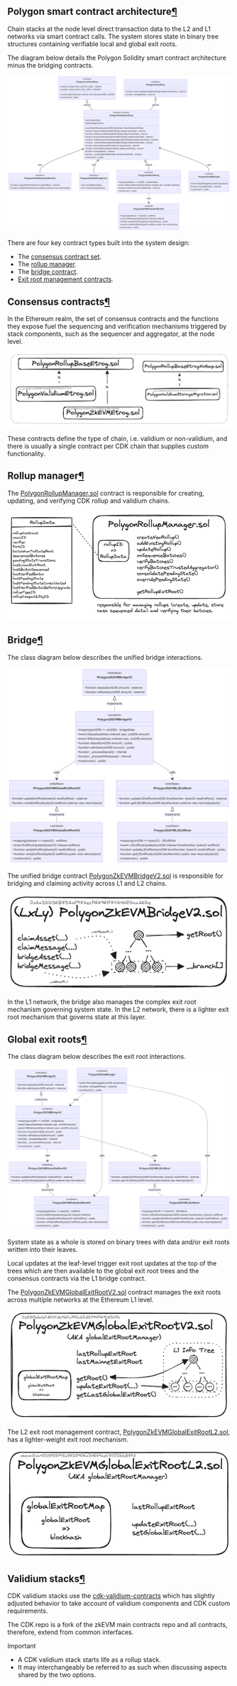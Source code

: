 [](https://github.com/0xPolygon/polygon-docs/edit/main/docs/zkEVM/architecture/high-level/smart-contracts/overview.md "Edit this page")

## Polygon smart contract architecture[¶](https://docs.polygon.technology/zkEVM/architecture/high-level/smart-contracts/overview/#polygon-smart-contract-architecture "Link to this section")

Chain stacks at the node level direct transaction data to the L2 and L1 networks via smart contract calls. The system stores state in binary tree structures containing verifiable local and global exit roots.

The diagram below details the Polygon Solidity smart contract architecture minus the bridging contracts.

![Polygon Solidity smart contract architecture](img/smart-contracts-full-view.png)

There are four key contract types built into the system design:

-   The [consensus contract set](https://docs.polygon.technology/zkEVM/architecture/high-level/smart-contracts/overview/#consensus-contracts).
-   The [rollup manager](https://docs.polygon.technology/zkEVM/architecture/high-level/smart-contracts/overview/#rollup-manager).
-   The [bridge contract](https://docs.polygon.technology/zkEVM/architecture/high-level/smart-contracts/overview/#bridge).
-   [Exit root management contracts](https://docs.polygon.technology/zkEVM/architecture/high-level/smart-contracts/overview/#global-exit-roots).

## Consensus contracts[¶](https://docs.polygon.technology/zkEVM/architecture/high-level/smart-contracts/overview/#consensus-contracts "Link to this section")

In the Ethereum realm, the set of consensus contracts and the functions they expose fuel the sequencing and verification mechanisms triggered by stack components, such as the sequencer and aggregator, at the node level.

![Polygon Solidity smart contract consensus contract set](img/consensus-contracts.png)

These contracts define the type of chain, i.e. validium or non-validium, and there is usually a single contract per CDK chain that supplies custom functionality.

## Rollup manager[¶](https://docs.polygon.technology/zkEVM/architecture/high-level/smart-contracts/overview/#rollup-manager "Link to this section")

The [PolygonRollupManager.sol](https://github.com/0xPolygonHermez/zkevm-contracts/blob/main/contracts/v2/PolygonRollupManager.sol) contract is responsible for creating, updating, and verifying CDK rollup and validium chains.

![Polygon Solidity smart contract rollup manager](img/rollup-manager.png)

## Bridge[¶](https://docs.polygon.technology/zkEVM/architecture/high-level/smart-contracts/overview/#bridge "Link to this section")

The class diagram below describes the unified bridge interactions.

![Polygon Solidity smart contract bridging architecture](img/bridging-class-diagram.png)

The unified bridge contract [PolygonZkEVMBridgeV2.sol](https://github.com/0xPolygonHermez/zkevm-contracts/blob/main/contracts/v2/PolygonZkEVMBridgeV2.sol) is responsible for bridging and claiming activity across L1 and L2 chains.

![Polygon Solidity smart contract bridge](img/bridge.png)

In the L1 network, the bridge also manages the complex exit root mechanism governing system state. In the L2 network, there is a lighter exit root mechanism that governs state at this layer.

## Global exit roots[¶](https://docs.polygon.technology/zkEVM/architecture/high-level/smart-contracts/overview/#global-exit-roots "Link to this section")

The class diagram below describes the exit root interactions.

![Polygon Solidity smart contract bridging architecture](img/exit-root-class-diagram.png)

System state as a whole is stored on binary trees with data and/or exit roots written into their leaves.

Local updates at the leaf-level trigger exit root updates at the top of the trees which are then available to the global exit root trees and the consensus contracts via the L1 bridge contract.

The [PolygonZkEVMGlobalExitRootV2.sol](https://github.com/0xPolygonHermez/zkevm-contracts/blob/main/contracts/v2/PolygonZkEVMGlobalExitRootV2.sol) contract manages the exit roots across multiple networks at the Ethereum L1 level.

![Polygon Solidity smart contract exit root L1](img/l1-exit-root.png)

The L2 exit root management contract, [PolygonZkEVMGlobalExitRootL2.sol](https://github.com/0xPolygon/cdk-validium-contracts/blob/main/contracts/PolygonZkEVMGlobalExitRootL2.sol), has a lighter-weight exit root mechanism.

![Polygon Solidity smart contract exit root L2](img/l2-exit-root.png)

## Validium stacks[¶](https://docs.polygon.technology/zkEVM/architecture/high-level/smart-contracts/overview/#validium-stacks "Link to this section")

CDK validium stacks use the [cdk-validium-contracts](https://github.com/0xPolygon/cdk-validium-contracts/tree/main) which has slightly adjusted behavior to take account of validium components and CDK custom requirements.

The CDK repo is a fork of the zkEVM main contracts repo and all contracts, therefore, extend from common interfaces.

Important

-   A CDK validium stack starts life as a rollup stack.
-   It may interchangeably be referred to as such when discussing aspects shared by the two options.